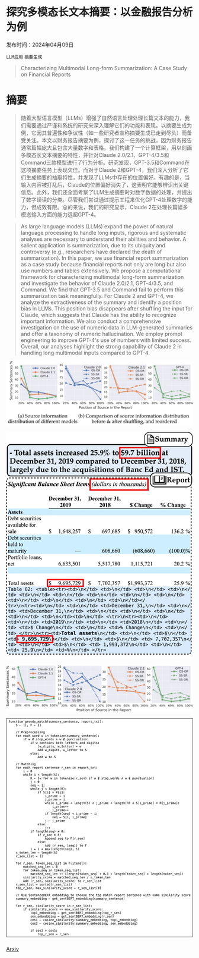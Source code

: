 # 探究多模态长文本摘要：以金融报告分析为例

发布时间：2024年04月09日

`LLM应用` `摘要生成`

> Characterizing Multimodal Long-form Summarization: A Case Study on Financial Reports

# 摘要

> 随着大型语言模型（LLMs）增强了自然语言处理处理长篇文本的能力，我们需要通过严谨和系统的研究来深入理解它们的功能和表现。以摘要生成为例，它因其普遍性和争议性（如一些研究者宣称摘要生成已走到尽头）而备受关注。本文以财务报告摘要为例，探讨了这一任务的挑战，因为财务报告通常篇幅庞大且包含大量数字和表格。我们构建了一个计算框架，用以刻画多模态长文本摘要的特性，并针对Claude 2.0/2.1、GPT-4/3.5和Command三款模型进行了行为分析。研究发现，GPT-3.5和Command在这项摘要任务上表现欠佳。而对于Claude 2和GPT-4，我们深入分析了它们生成摘要的抽取特性，并发现了LLMs中存在的位置偏好。有趣的是，当输入内容被打乱后，Claude的位置偏好消失了，这表明它能够辨识出关键信息。此外，我们还全面考察了LLM生成摘要时对数字数据的处理，并提出了数字误读的分类。尽管我们尝试通过提示工程来优化GPT-4处理数字的能力，但成效有限。总的来说，我们的研究显示，Claude 2在处理长篇幅多模态输入方面的能力远超GPT-4。

> As large language models (LLMs) expand the power of natural language processing to handle long inputs, rigorous and systematic analyses are necessary to understand their abilities and behavior. A salient application is summarization, due to its ubiquity and controversy (e.g., researchers have declared the death of summarization). In this paper, we use financial report summarization as a case study because financial reports not only are long but also use numbers and tables extensively. We propose a computational framework for characterizing multimodal long-form summarization and investigate the behavior of Claude 2.0/2.1, GPT-4/3.5, and Command. We find that GPT-3.5 and Command fail to perform this summarization task meaningfully. For Claude 2 and GPT-4, we analyze the extractiveness of the summary and identify a position bias in LLMs. This position bias disappears after shuffling the input for Claude, which suggests that Claude has the ability to recognize important information. We also conduct a comprehensive investigation on the use of numeric data in LLM-generated summaries and offer a taxonomy of numeric hallucination. We employ prompt engineering to improve GPT-4's use of numbers with limited success. Overall, our analyses highlight the strong capability of Claude 2 in handling long multimodal inputs compared to GPT-4.

![探究多模态长文本摘要：以金融报告分析为例](../../../paper_images/2404.06162/x1.png)

![探究多模态长文本摘要：以金融报告分析为例](../../../paper_images/2404.06162/x2.png)

![探究多模态长文本摘要：以金融报告分析为例](../../../paper_images/2404.06162/x3.png)

![探究多模态长文本摘要：以金融报告分析为例](../../../paper_images/2404.06162/x4.png)

[Arxiv](https://arxiv.org/abs/2404.06162)